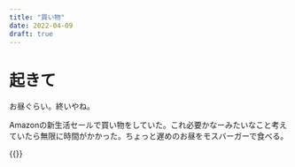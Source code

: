 ```yaml
---
title: "買い物"
date: 2022-04-09
draft: true
---
```


# 起きて
お昼ぐらい。終いやね。

Amazonの新生活セールで買い物をしていた。これ必要かなーみたいなこと考えていたら無限に時間がかかった。ちょっと遅めのお昼をモスバーガーで食べる。

{{<tweet user="dango_bot" id="1512740606170513413">}}